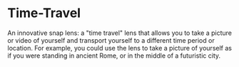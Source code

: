 # Time-Travel
An innovative snap lens: a "time travel" lens that allows you to take a picture or video of yourself and transport yourself to a different time period or location. For example, you could use the lens to take a picture of yourself as if you were standing in ancient Rome, or in the middle of a futuristic city. 

